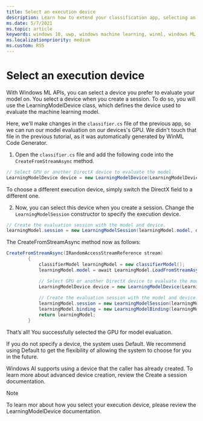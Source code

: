 ```yaml
---
title: Select an execution device
description: Learn how to extend your classification app, selecting an execution device.
ms.date: 5/7/2021
ms.topic: article
keywords: windows 10, uwp, windows machine learning, winml, windows ML, tutorials
ms.localizationpriority: medium
ms.custom: RS5
---
```


# Select an execution device

With Windows ML APIs, you can select a device you prefer to evaluate your model on. You select a device when you create a session. To do so, you will use the LearningModelDevice class, which defines the device used to evaluate the machine learning model.

Here, we'll make changes in the `classifier.cs` file of the previous app, so we can run our model evaluation on our devices's GPU. We didn't touch that file in the previous tutorial, as it was automatically generated by WinML Code Generator.

1. Open the `classifier.cs` file and add the following code into the `CreateFromStreamAsync` method.

```csharp
// Select GPU or another DirectX device to evaluate the model.
LearningModelDevice device = new LearningModelDevice(LearningModelDeviceKind.DirectX);
```

To choose a different execution device, simply switch the DirectX field to a different one. 

2. Now, you can select this device when you create a session. Change the `LearningModelSession` constructor to specify the execution device.

```csharp
// Create the evaluation session with the model and device.
learningModel.session = new LearningModelSession(learningModel.model, device);
```

The CreateFromStreamAsync method now as follows:

```csharp
CreateFromStreamAsync(IRandomAccessStreamReference stream)
        {
            classifierModel learningModel = new classifierModel();
            learningModel.model = await LearningModel.LoadFromStreamAsync(stream);

            // Select GPU or another DirectX device to evaluate the model.
            LearningModelDevice device = new LearningModelDevice(LearningModelDeviceKind.DirectX);
            
            // Create the evaluation session with the model and device.
            learningModel.session = new LearningModelSession(learningModel.model, device);
            learningModel.binding = new LearningModelBinding(learningModel.session);
            return learningModel;
        }
```

That’s all! You successfully selected the GPU for model evaluation.

If you do not specify a device, the system uses Default. We recommend using Default to get the flexibility of allowing the system to choose for you in the future.

Windows AI supports using a device that the caller has already created. To learn more about advanced device creation, review the Create a session documentation. 

> [!NOTE]
> To learn mor about how you select your execution device, please review the LearningModelDevice documentation. 
